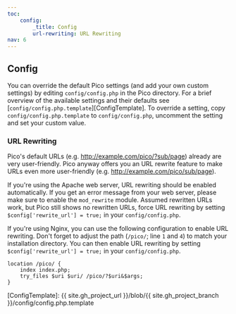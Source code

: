 ```yaml
---
toc:
    config:
        _title: Config
        url-rewriting: URL Rewriting
nav: 6
---
```


## Config

You can override the default Pico settings (and add your own custom settings) by editing `config/config.php` in the Pico directory. For a brief overview of the available settings and their defaults see [`config/config.php.template`][ConfigTemplate]. To override a setting, copy `config/config.php.template` to `config/config.php`, uncomment the setting and set your custom value.

### URL Rewriting

Pico's default URLs (e.g. http://example.com/pico/?sub/page) already are very user-friendly. Pico anyway offers you an URL rewrite feature to make URLs even more user-friendly (e.g. http://example.com/pico/sub/page).

If you're using the Apache web server, URL rewriting should be enabled automatically. If you get an error message from your web server, please make sure to enable the `mod_rewrite` module. Assumed rewritten URLs work, but Pico still shows no rewritten URLs, force URL rewriting by setting `$config['rewrite_url'] = true;` in your `config/config.php`.

If you're using Nginx, you can use the following configuration to enable URL rewriting. Don't forget to adjust the path (`/pico/`; line `1` and `4`) to match your installation directory. You can then enable URL rewriting by setting `$config['rewrite_url'] = true;` in your `config/config.php`.

    location /pico/ {
        index index.php;
        try_files $uri $uri/ /pico/?$uri&$args;
    }

[ConfigTemplate]: {{ site.gh_project_url }}/blob/{{ site.gh_project_branch }}/config/config.php.template
